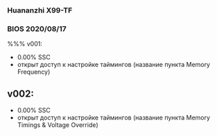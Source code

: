 ### Huananzhi X99-TF
### BIOS 2020/08/17
%%% v001:
* 0.00% SSC
* открыт доступ к настройке таймингов (название пункта Memory Frequency)
## v002:
* 0.00% SSC
* открыт доступ к настройке таймингов (название пункта Memory Timings & Voltage Override)
